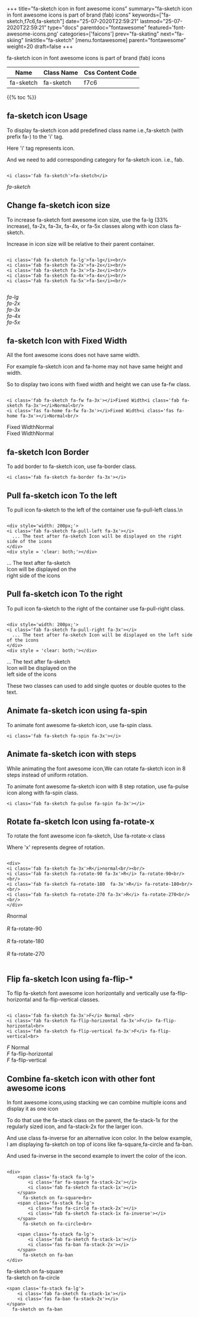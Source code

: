 +++
title="fa-sketch icon in font awesome icons"
summary="fa-sketch icon in font awesome icons is part of brand (fab) icons"
keywords=["fa-sketch,f7c6,fa-sketch"]
date="25-07-2020T22:59:21"
lastmod="25-07-2020T22:59:21"
type="docs"
parentdoc="fontawesome"
featured='font-awesome-icons.png'
categories=['faicons']
prev="fa-skating"
next="fa-skiing"
linktitle="fa-sketch"
[menu.fontawesome]
parent="fontawesome"
weight=20
draft=false
+++


fa-sketch icon in font awesome icons is part of brand (fab) icons

<div class='table-responsive'><table class='table'><thead><tr><th>Name</th><th>Class Name</th><th>Css Content Code</th></tr></thead><tbody><tr><td>fa-sketch</td><td>fa-sketch</td><td>f7c6</td></tr></tbody></table></div>


{{% toc %}}


## fa-sketch icon Usage

To display fa-sketch icon add predefined class name i.e.,fa-sketch (with prefix fa-) to the 'i' tag.

Here 'i' tag represents icon.

And we need to add corresponding category for fa-sketch icon. i.e., fab.


```

<i class='fab fa-sketch'>fa-sketch</i>
```

<i class='fab fa-sketch'>fa-sketch</i>




## Change fa-sketch icon size
To increase fa-sketch font awesome icon size, use the fa-lg (33% increase), fa-2x, fa-3x, fa-4x, or fa-5x classes along with icon class fa-sketch.

Increase in icon size will be relative to their parent container. 

```

<i class='fab fa-sketch fa-lg'>fa-lg</i><br/>
<i class='fab fa-sketch fa-2x'>fa-2x</i><br/>
<i class='fab fa-sketch fa-3x'>fa-3x</i><br/>
<i class='fab fa-sketch fa-4x'>fa-4x</i><br/>
<i class='fab fa-sketch fa-5x'>fa-5x</i><br/>
            
```

<i class='fab fa-sketch fa-lg'>fa-lg</i><br/>
<i class='fab fa-sketch fa-2x'>fa-2x</i><br/>
<i class='fab fa-sketch fa-3x'>fa-3x</i><br/>
<i class='fab fa-sketch fa-4x'>fa-4x</i><br/>
<i class='fab fa-sketch fa-5x'>fa-5x</i><br/>
            



## fa-sketch Icon with Fixed Width 

All the font awesome icons does not have same width.

For example fa-sketch icon and fa-home may not have same height and width.

So to display two icons with fixed width and height we can use fa-fw class.


```

<i class='fab fa-sketch fa-fw fa-3x'></i>Fixed Width<i class='fab fa-sketch fa-3x'></i>Normal<br/>
<i class='fas fa-home fa-fw fa-3x'></i>Fixed Width<i class='fas fa-home fa-3x'></i>Normal<br/>
```

<i class='fab fa-sketch fa-fw fa-3x'></i>Fixed Width<i class='fab fa-sketch fa-3x'></i>Normal<br/>
<i class='fas fa-home fa-fw fa-3x'></i>Fixed Width<i class='fas fa-home fa-3x'></i>Normal<br/>



## fa-sketch Icon Border 

To add border to fa-sketch icon, use fa-border class.


```
<i class='fab fa-sketch fa-border fa-3x'></i>

```
<i class='fab fa-sketch fa-border fa-3x'></i>





## Pull fa-sketch icon To the left

To pull icon fa-sketch to the left of the container use fa-pull-left class.\n

```

<div style='width: 200px;'>
<i class='fab fa-sketch fa-pull-left fa-3x'></i>
  ... The text after fa-sketch Icon will be displayed on the right side of the icons
</div>
<div style = 'clear: both;'></div>
```

<div style='width: 200px;'>
<i class='fab fa-sketch fa-pull-left fa-3x'></i>
  ... The text after fa-sketch Icon will be displayed on the right side of the icons
</div>
<div style = 'clear: both;'></div>




## Pull fa-sketch icon To the right
To pull icon fa-sketch to the right of the container use fa-pull-right class.

```

<div style='width: 200px;'>
<i class='fab fa-sketch fa-pull-right fa-3x'></i>
  ... The text after fa-sketch Icon will be displayed on the left side of the icons
</div>
<div style = 'clear: both;'></div>
```

<div style='width: 200px;'>
<i class='fab fa-sketch fa-pull-right fa-3x'></i>
  ... The text after fa-sketch Icon will be displayed on the left side of the icons
</div>
<div style = 'clear: both;'></div>

These two classes can used to add single quotes or double quotes to the text.


## Animate fa-sketch icon using fa-spin
To animate font awesome fa-sketch icon, use fa-spin class.

```
<i class='fab fa-sketch fa-spin fa-3x'></i>
```
<i class='fab fa-sketch fa-spin fa-3x'></i>




## Animate fa-sketch icon with steps
While animating the font awesome icon,We can rotate fa-sketch icon in 8 steps instead of uniform rotation.

To animate font awesome fa-sketch icon with 8 step rotation, use fa-pulse icon along with fa-spin class.


```
<i class='fab fa-sketch fa-pulse fa-spin fa-3x'></i>

```
<i class='fab fa-sketch fa-pulse fa-spin fa-3x'></i>





## Rotate fa-sketch Icon using fa-rotate-x
To rotate the font awesome icon fa-sketch, Use fa-rotate-x class

Where 'x' represents degree of rotation.


```

<div>
<i class='fab fa-sketch fa-3x'>R</i>normal<br/><br/>
<i class='fab fa-sketch fa-rotate-90 fa-3x'>R</i> fa-rotate-90<br/><br/> 
<i class='fab fa-sketch fa-rotate-180  fa-3x'>R</i> fa-rotate-180<br/><br/> 
<i class='fab fa-sketch fa-rotate-270 fa-3x'>R</i> fa-rotate-270<br/><br/>
</div>
```

<div>
<i class='fab fa-sketch fa-3x'>R</i>normal<br/><br/>
<i class='fab fa-sketch fa-rotate-90 fa-3x'>R</i> fa-rotate-90<br/><br/> 
<i class='fab fa-sketch fa-rotate-180  fa-3x'>R</i> fa-rotate-180<br/><br/> 
<i class='fab fa-sketch fa-rotate-270 fa-3x'>R</i> fa-rotate-270<br/><br/>
</div>




## Flip fa-sketch Icon using fa-flip-*
To flip fa-sketch font awesome icon horizontally and vertically use fa-flip-horizontal and fa-flip-vertical classes. 

```

<i class='fab fa-sketch fa-3x'>F</i> Normal <br>
<i class='fab fa-sketch fa-flip-horizontal fa-3x'>F</i> fa-flip-horizontal<br>
<i class='fab fa-sketch fa-flip-vertical fa-3x'>F</i> fa-flip-vertical<br>
```

<i class='fab fa-sketch fa-3x'>F</i> Normal <br>
<i class='fab fa-sketch fa-flip-horizontal fa-3x'>F</i> fa-flip-horizontal<br>
<i class='fab fa-sketch fa-flip-vertical fa-3x'>F</i> fa-flip-vertical<br>




## Combine fa-sketch icon with other font awesome icons
In font awesome icons,using stacking we can combine multiple icons and display it as one icon 

To do that use the fa-stack class on the parent, the fa-stack-1x for the regularly sized icon, and fa-stack-2x for the larger icon.

And use class fa-inverse for an alternative icon color. 
In the below example, I am displaying fa-sketch on top of icons like fa-square,fa-circle and fa-ban.

And used fa-inverse in the second example to invert the color of the icon.

```

<div>
    <span class='fa-stack fa-lg'>
        <i class='far fa-square fa-stack-2x'></i>
        <i class='fab fa-sketch fa-stack-1x'></i>
    </span>
      fa-sketch on fa-square<br>
    <span class='fa-stack fa-lg'>
        <i class='fas fa-circle fa-stack-2x'></i>
        <i class='fab fa-sketch fa-stack-1x fa-inverse'></i>
    </span>
      fa-sketch on fa-circle<br>

    <span class='fa-stack fa-lg'>
        <i class='fab fa-sketch fa-stack-1x'></i>
        <i class='fas fa-ban fa-stack-2x'></i>
    </span>
      fa-sketch on fa-ban
</div>
```

<div>
    <span class='fa-stack fa-lg'>
        <i class='far fa-square fa-stack-2x'></i>
        <i class='fab fa-sketch fa-stack-1x'></i>
    </span>
      fa-sketch on fa-square<br>
    <span class='fa-stack fa-lg'>
        <i class='fas fa-circle fa-stack-2x'></i>
        <i class='fab fa-sketch fa-stack-1x fa-inverse'></i>
    </span>
      fa-sketch on fa-circle<br>

    <span class='fa-stack fa-lg'>
        <i class='fab fa-sketch fa-stack-1x'></i>
        <i class='fas fa-ban fa-stack-2x'></i>
    </span>
      fa-sketch on fa-ban
</div>






